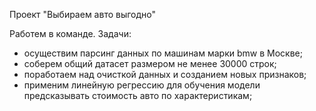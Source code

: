 Проект "Выбираем авто выгодно"

Работем в команде. Задачи:
- осуществим парсинг данных по машинам марки bmw в Москве;
- соберем общий датасет размером не менее 30000 строк;
- поработаем над очисткой данных и созданием новых признаков;
- применим линейную регрессию для обучения модели предсказывать стоимость авто по характеристикам;
